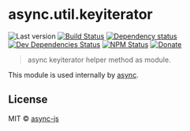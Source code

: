 # async.util.keyiterator

![Last version](https://img.shields.io/github/tag/async-js/keyiterator.svg?style=flat-square)
[![Build Status](http://img.shields.io/travis/async-js/keyiterator/master.svg?style=flat-square)](https://travis-ci.org/async-js/keyiterator)
[![Dependency status](http://img.shields.io/david/async-js/keyiterator.svg?style=flat-square)](https://david-dm.org/async-js/keyiterator)
[![Dev Dependencies Status](http://img.shields.io/david/dev/async-js/keyiterator.svg?style=flat-square)](https://david-dm.org/async-js/keyiterator#info=devDependencies)
[![NPM Status](http://img.shields.io/npm/dm/keyiterator.svg?style=flat-square)](https://www.npmjs.org/package/keyiterator)
[![Donate](https://img.shields.io/badge/donate-paypal-blue.svg?style=flat-square)](https://paypal.me/kikobeats)

> async keyiterator helper method as module.

This module is used internally by [async](https://github.com/async-js/async).

## License

MIT © [async-js](https://github.com/async-js)
